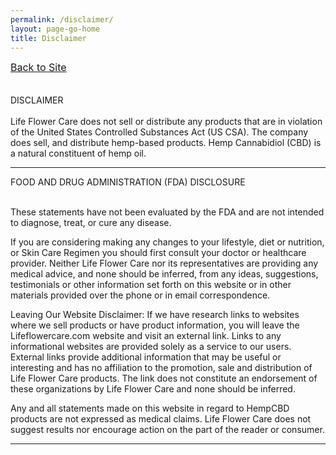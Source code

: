 ```yaml
---
permalink: /disclaimer/
layout: page-go-home
title: Disclaimer
---
```



<div class="disclaimer__body">

<a href="../" style="font-size:16px;">Back to Site</a>
<br><br><br>
DISCLAIMER
<br><br>
Life Flower Care does not sell or distribute any products that are in violation of the United States Controlled Substances Act (US CSA). The company does sell, and distribute hemp-based products. Hemp Cannabidiol (CBD) is a natural constituent of hemp oil.

</div>

---

<div class="disclaimer__body">

FOOD AND DRUG ADMINISTRATION (FDA) DISCLOSURE
<br><br>

These statements have not been evaluated by the FDA and are not intended to diagnose, treat, or cure any disease.

If you are considering making any changes to your lifestyle, diet or nutrition, or Skin Care Regimen you should first consult your doctor or healthcare provider. Neither Life Flower Care nor its representatives are providing any medical advice, and none should be inferred, from any ideas, suggestions, testimonials or other information set forth on this website or in other materials provided over the phone or in email correspondence.

Leaving Our Website Disclaimer: If we have research links to websites where we sell products or have product information, you will leave the Lifeflowercare.com website and visit an external link. Links to any informational websites are provided solely as a service to our users. External links provide additional information that may be useful or interesting and has no affiliation to the promotion, sale and distribution of Life Flower Care products. The link does not constitute an endorsement of these organizations by Life Flower Care and none should be inferred.

Any and all statements made on this website in regard to HempCBD products are not expressed as medical claims. Life Flower Care does not suggest results nor encourage action on the part of the reader or consumer.

</div>

---
